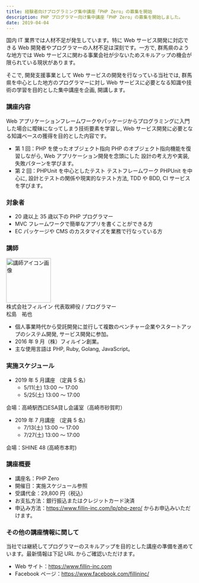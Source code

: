 ```yaml
---
title: 経験者向けプログラミング集中講座「PHP Zero」の募集を開始
description: PHP プログラマー向け集中講座「PHP Zero」の募集を開始しました。
date: 2019-04-04
---
```


国内 IT 業界では人材不足が発生しています。特に Web サービス開発に対応できる Web 開発者やプログラマーの人材不足は深刻です。一方で, 群馬県のような地方では Web サービスに関わる事業会社が少ないためスキルアップの機会が限られている現状があります。

そこで, 開発支援事業として Web サービスの開発を行なっている当社では, 群馬県を中心とした地方のプログラマーに対し Web サービスに必要となる知識や技術の学習を目的とした集中講座を企画, 開講します。

### 講座内容

Web アプリケーションフレームワークやパッケージからプログラミングに入門した場合に曖昧になってしまう技術要素を学習し, Web サービス開発に必要となる知識ベースの獲得を目的とした内容です。

- 第 1 回：PHP を使ったオブジェクト指向
  PHP のオブジェクト指向機能を復習しながら, Web アプリケーション開発を念頭にした 設計の考え方や実装, 失敗パターンを学びます。
- 第 2 回：PHPUnit を中心としたテスト
  テストフレームワーク PHPUnit を中心に, 設計とテストの関係や現実的なテスト方法, TDD や BDD, CI サービスを学びます。

### 対象者

- 20 歳以上 35 歳以下の PHP プログラマー
- MVC フレームワークで簡単なアプリを書くことができる方
- EC パッケージや CMS のカスタマイズを業務で行なっている方

### 講師

<img src='/images/lp/php-zero/icon.png' width="120" height="120" alt="講師アイコン画像">
<div>
株式会社フィルイン 代表取締役 / プログラマー
<br>
松島　祐也
</div>

- 個人事業時代から受託開発に並行して複数のベンチャー企業やスタートアップのシステム開発, サービス開発に参加。
- 2016 年 9 月（株）フィルイン創業。
- 主な使用言語は PHP, Ruby, Golang, JavaScript。

### 実施スケジュール

- 2019 年 5 月講座 （定員 5 名）
  - 5/11(土) 13:00 〜 17:00
  - 5/25(土) 13:00 〜 17:00

会場：高崎駅西口ESA貸し会議室（高崎市砂賀町）

- 2019 年 7 月講座 （定員 5 名）
  - 7/13(土) 13:00 〜 17:00
  - 7/27(土) 13:00 〜 17:00

会場：SHINE 48 (高崎市本町)

### 講座概要

- 講座名：PHP Zero
- 開催日：実施スケジュール参照
- 受講代金：29,800 円（税込）
- お支払方法：銀行振込またはクレジットカード決済
- 申込み方法：https://www.fillin-inc.com/lp/php-zero/ からお申込みいただけます。


### その他の講座情報に関して

当社では継続してプログラマーのスキルアップを目的とした講座の準備を進めています。最新情報は下記 URL からご確認いただけます。

- Web サイト：https://www.fillin-inc.com
- Facebook ページ：https://www.facebook.com/fillininc/
